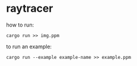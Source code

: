 # raytracer

how to run:
```
cargo run >> img.ppm
```

to run an example:
```
cargo run --example example-name >> example.ppm
```